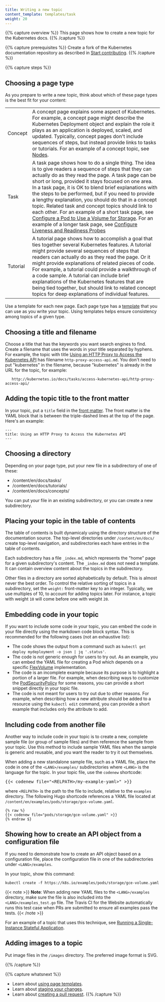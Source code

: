 ```yaml
---
title: Writing a new topic
content_template: templates/task
weight: 20
---
```


{{% capture overview %}}
This page shows how to create a new topic for the Kubernetes docs.
{{% /capture %}}

{{% capture prerequisites %}}
Create a fork of the Kubernetes documentation repository as described in
[Start contributing](/docs/contribute/start/).
{{% /capture %}}

{{% capture steps %}}

## Choosing a page type

As you prepare to write a new topic, think about which of these page types
is the best fit for your content:

<table>

  <tr>
    <td>Concept</td>
    <td>A concept page explains some aspect of Kubernetes. For example, a concept page might describe the Kubernetes Deployment object and explain the role it plays as an application is deployed, scaled, and updated. Typically, concept pages don't include sequences of steps, but instead provide links to tasks or tutorials. For an example of a concept topic, see <a href="/docs/concepts/architecture/nodes/">Nodes</a>.</td>
  </tr>

  <tr>
    <td>Task</td>
    <td>A task page shows how to do a single thing. The idea is to give readers a sequence of steps that they can actually do as they read the page. A task page can be short or long, provided it stays focused on one area. In a task page, it is OK to blend brief explanations with the steps to be performed, but if you need to provide a lengthy explanation, you should do that in a concept topic. Related task and concept topics should link to each other. For an example of a short task page, see <a href="/docs/tasks/configure-pod-container/configure-volume-storage/">Configure a Pod to Use a Volume for Storage</a>. For an example of a longer task page, see <a href="/docs/tasks/configure-pod-container/configure-liveness-readiness-probes/">Configure Liveness and Readiness Probes</a></td>
  </tr>

  <tr>
    <td>Tutorial</td>
    <td>A tutorial page shows how to accomplish a goal that ties together several Kubernetes features. A tutorial might provide several sequences of steps that readers can actually do as they read the page. Or it might provide explanations of related pieces of code. For example, a tutorial could provide a walkthrough of a code sample. A tutorial can include brief explanations of the Kubernetes features that are being tied together, but should link to related concept topics for deep explanations of individual features.</td>
  </tr>

</table>

Use a template for each new page. Each page type has a
[template](/docs/contribute/style/page-templates/)
that you can use as you write your topic. Using templates helps ensure
consistency among topics of a given type.

## Choosing a title and filename

Choose a title that has the keywords you want search engines to find.
Create a filename that uses the words in your title separated by hyphens.
For example, the topic with title
[Using an HTTP Proxy to Access the Kubernetes API](/docs/tasks/access-kubernetes-api/http-proxy-access-api/)
has filename `http-proxy-access-api.md`. You don't need to put
"kubernetes" in the filename, because "kubernetes" is already in the
URL for the topic, for example:

       http://kubernetes.io/docs/tasks/access-kubernetes-api/http-proxy-access-api/

## Adding the topic title to the front matter

In your topic, put a `title` field in the
[front matter](https://jekyllrb.com/docs/frontmatter/).
The front matter is the YAML block that is between the
triple-dashed lines at the top of the page. Here's an example:

    ---
    title: Using an HTTP Proxy to Access the Kubernetes API
    ---

## Choosing a directory

Depending on your page type, put your new file in a subdirectory of one of these:

* /content/en/docs/tasks/
* /content/en/docs/tutorials/
* /content/en/docs/concepts/

You can put your file in an existing subdirectory, or you can create a new
subdirectory.

## Placing your topic in the table of contents

The table of contents is built dynamicaly using the directory structure of the
documentation source. The top-level directories under `/content/en/docs/` create
top-level navigation, and subdirectories each have entries in the table of
contents.

Each subdirectory has a file `_index.md`, which represents the "home" page for
a given subdirectory's content. The `_index.md` does not need a template. It
can contain overview content about the topics in the subdirectory.

Other files in a directory are sorted alphabetically by default. This is almost
never the best order. To control the relative sorting of topics in a
subdirectory, set the `weight:` front-matter key to an integer. Typically, we
use multiples of 10, to account for adding topics later. For instance, a topic
with weight `10` will come before one with weight `20`.

## Embedding code in your topic

If you want to include some code in your topic, you can embed the code in your
file directly using the markdown code block syntax. This is recommended for the
following cases (not an exhaustive list):

- The code shows the output from a command such as
  `kubectl get deploy mydeployment -o json | jq '.status'`.
- The code is not generic enough for users to try out. As an example, you can
  embed the YAML
  file for creating a Pod which depends on a specific
  [FlexVolume](/docs/concepts/storage/volumes#flexvolume) implementation.
- The code is an incomplete example because its purpose is to highlight a
  portion of a larger file. For example, when describing ways to
  customize the [PodSecurityPolicy](/docs/tasks/administer-cluster/sysctl-cluster/#podsecuritypolicy)
  for some reasons, you can provide a short snippet directly in your topic file.
- The code is not meant for users to try out due to other reasons. For example,
  when describing how a new attribute should be added to a resource using the
  `kubectl edit` command, you can provide a short example that includes only
  the attribute to add.

## Including code from another file

Another way to include code in your topic is to create a new, complete sample
file (or group of sample files) and then reference the sample from your topic.
Use this method to include sample YAML files when the sample is generic and
reusable, and you want the reader to try it out themselves.

When adding a new standalone sample file, such as a YAML file, place the code in
one of the `<LANG>/examples/` subdirectories where `<LANG>` is the language for
the topic. In your topic file, use the `codenew` shortcode:

<pre>&#123;&#123;&lt; codenew file="&lt;RELPATH&gt;/my-example-yaml&gt;" &gt;&#125;&#125;</pre>

where `<RELPATH>` is the path to the file to include, relative to the
`examples` directory. The following Hugo shortcode references a YAML
file located at `/content/en/examples/pods/storage/gce-volume.yaml`.

```
{% raw %}
{{< codenew file="pods/storage/gce-volume.yaml" >}}
{% endraw $}
```

## Showing how to create an API object from a configuration file

If you need to demonstrate how to create an API object based on a
configuration file, place the configuration file in one of the subdirectories
under `<LANG>/examples`.

In your topic, show this command:

```
kubectl create -f https://k8s.io/examples/pods/storage/gce-volume.yaml
```

{{< note >}}
**Note**: When adding new YAML files to the `<LANG>/examples` directory, make
sure the file is also included into the `<LANG>/examples_test.go` file. The
Travis CI for the Website automatically runs this test case when PRs are
submitted to ensure all examples pass the tests.
{{< /note >}}

For an example of a topic that uses this technique, see
[Running a Single-Instance Stateful Application](/docs/tutorials/stateful-application/run-stateful-application/).

## Adding images to a topic

Put image files in the `/images` directory. The preferred
image format is SVG.

{{% /capture %}}

{{% capture whatsnext %}}
* Learn about [using page templates](/docs/home/contribute/page-templates/).
* Learn about [staging your changes](/docs/home/contribute/stage-documentation-changes/).
* Learn about [creating a pull request](/docs/home/contribute/create-pull-request/).
{{% /capture %}}


